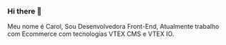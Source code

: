 ### Hi there 👋
Meu nome é Carol, 
Sou Desenvolvedora Front-End,
Atualmente trabalho com Ecommerce com tecnologias VTEX CMS e VTEX IO.
<!--
**carolvmoran/carolvmoran** is a ✨ _special_ ✨ repository because its `README.md` (this file) appears on your GitHub profile.

Here are some ideas to get you started:

- 🔭 I’m currently working on Agencia M3
- 🌱 I’m currently learning ...
- 👯 I’m looking to collaborate on ...
- 🤔 I’m looking for help with ...
- 💬 Ask me about ...
- 📫 How to reach me: ...
- 😄 Pronouns: ...
- ⚡ Fun fact: ...
-->
<!-- 
![snake animation](https://github.com/carolvmoran/carolvmoran/raw/output/github-contribution-grid-snake.svg)
 -->
